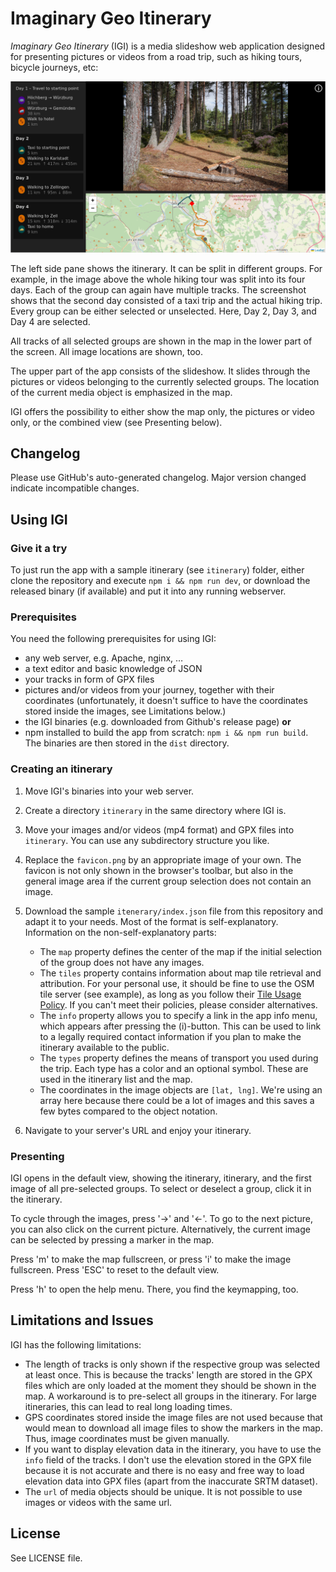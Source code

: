 Imaginary Geo Itinerary
===

_Imaginary Geo Itinerary_ (IGI) is a media slideshow web application designed for 
presenting pictures or videos from a road trip, such as hiking tours, bicycle journeys, etc:

![Screenshot from the app](./screenshots/app.png)

The left side pane shows the itinerary. It can be split in different groups. For example, 
in the image above the whole hiking tour was split into its four days. Each of the group
can again have multiple tracks. The screenshot shows that the second day consisted of a
taxi trip and the actual hiking trip. Every group can be either selected or unselected. Here,
Day 2, Day 3, and Day 4 are selected.

All tracks of all selected groups are shown in the map in the lower part of the screen. All image locations are shown, too.

The upper part of the app consists of the slideshow. It slides through the pictures or videos belonging
to the currently selected groups. The location of the current media object is emphasized in the map.

IGI offers the possibility to either show the map only, the pictures or video only, or the combined view (see Presenting below).

## Changelog

Please use GitHub's auto-generated changelog. Major version changed indicate incompatible changes.

## Using IGI
### Give it a try

To just run the app with a sample itinerary (see `itinerary`) folder, either clone the repository and
execute `npm i && npm run dev`, or download the released binary (if available) and put it into any running webserver.

### Prerequisites

You need the following prerequisites for using IGI:

* any web server, e.g. Apache, nginx, …
* a text editor and basic knowledge of JSON
* your tracks in form of GPX files
* pictures and/or videos from your journey, together with their coordinates (unfortunately, it doesn't suffice to 
  have the coordinates stored inside the images, see Limitations below.)
* the IGI binaries (e.g. downloaded from Github's release page) __or__
* npm installed to build the app from scratch: `npm i && npm run build`. The binaries are then stored in the `dist` directory.

### Creating an itinerary

1. Move IGI's binaries into your web server.
2. Create a directory `itinerary` in the same directory where IGI is.
3. Move your images and/or videos (mp4 format) and GPX files into `itinerary`. You can use any subdirectory structure you like.
4. Replace the `favicon.png` by an appropriate image of your own. The favicon is not only shown
   in the browser's toolbar, but also in the general image area if the current group selection does not contain
   an image.
5. Download the sample `itenerary/index.json` file from this repository and adapt it to your needs. Most of the
   format is self-explanatory. Information on the non-self-explanatory parts:
   
   * The `map` property defines the center of the map if the initial selection of the group does not have any images.
   * The `tiles` property contains information about map tile retrieval and attribution. For your personal use, it should be fine to use the
     OSM tile server (see example), as long as you follow their [Tile Usage Policy](https://operations.osmfoundation.org/policies/tiles/).
     If you can't meet their policies, please consider alternatives.
   * The `info` property allows you to specify a link in the app info menu, which appears after pressing the (i)-button.
     This can be used to link to a legally required contact information if you plan to make the itinerary available to the public.
   * The `types` property defines the means of transport you used during the trip. Each type has a color and an optional
     symbol. These are used in the itinerary list and the map.
   * The coordinates in the image objects are `[lat, lng]`. We're using an array here because there could be a lot of
     images and this saves a few bytes compared to the object notation.
6. Navigate to your server's URL and enjoy your itinerary.

### Presenting

IGI opens in the default view, showing the itinerary, itinerary, and the first image of all pre-selected
groups. To select or deselect a group, click it in the itinerary. 

To cycle through the images, press '→' and '←'. To go to the next picture, you can also
click on the current picture. Alternatively, the current image can be selected by pressing a marker in the
map.

Press 'm' to make the map fullscreen, or press 'i' to make the image fullscreen. Press 'ESC' to 
reset to the default view.

Press 'h' to open the help menu. There, you find the keymapping, too.

## Limitations and Issues

IGI has the following limitations:

* The length of tracks is only shown if the respective group was selected at least once. This is because the tracks'
  length are stored in the GPX files which are only loaded at the moment they should be shown in the map. A workaround
  is to pre-select all groups in the itinerary. For large itineraries, this can lead to real long loading times.
* GPS coordinates stored inside the image files are not used because that would mean to download all image files
  to show the markers in the map. Thus, image coordinates must be given manually.
* If you want to display elevation data in the itinerary, you have to use the `info` field of the tracks. I don't use
  the elevation stored in the GPX file because it is not accurate and there is no easy and free way to load
  elevation data into GPX files (apart from the inaccurate SRTM dataset).
* The `url` of media objects should be unique. It is not possible to use images or videos with the same url. 

## License

See LICENSE file.

